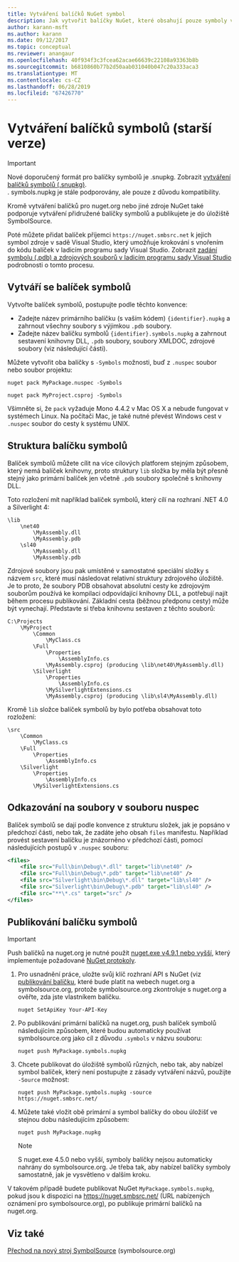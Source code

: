 ```yaml
---
title: Vytváření balíčků NuGet symbol
description: Jak vytvořit balíčky NuGet, které obsahují pouze symboly v zájmu podpory ladění jiných balíčků NuGet v sadě Visual Studio.
author: karann-msft
ms.author: karann
ms.date: 09/12/2017
ms.topic: conceptual
ms.reviewer: anangaur
ms.openlocfilehash: 40f934f3c3fcea62acae66639c22108a93363b8b
ms.sourcegitcommit: b6810860b77b2d50aab031040b047c20a333aca3
ms.translationtype: MT
ms.contentlocale: cs-CZ
ms.lasthandoff: 06/28/2019
ms.locfileid: "67426770"
---
```

# <a name="creating-symbol-packages-legacy"></a>Vytváření balíčků symbolů (starší verze)

> [!Important]
> Nové doporučený formát pro balíčky symbolů je .snupkg. Zobrazit [vytváření balíčků symbolů (.snupkg)](Symbol-Packages-snupkg.md). </br>
> . symbols.nupkg je stále podporovány, ale pouze z důvodu kompatibility.

Kromě vytváření balíčků pro nuget.org nebo jiné zdroje NuGet také podporuje vytváření přidružené balíčky symbolů a publikujete je do úložiště SymbolSource.

Poté můžete přidat balíček příjemci `https://nuget.smbsrc.net` k jejich symbol zdroje v sadě Visual Studio, který umožňuje krokování s vnořením do kódu balíček v ladicím programu sady Visual Studio. Zobrazit [zadání symbolu (.pdb) a zdrojových souborů v ladicím programu sady Visual Studio](/visualstudio/debugger/specify-symbol-dot-pdb-and-source-files-in-the-visual-studio-debugger) podrobnosti o tomto procesu.

## <a name="creating-a-symbol-package"></a>Vytváří se balíček symbolů

Vytvořte balíček symbolů, postupujte podle těchto konvence:

- Zadejte název primárního balíčku (s vaším kódem) `{identifier}.nupkg` a zahrnout všechny soubory s výjimkou `.pdb` soubory.
- Zadejte název balíčku symbolů `{identifier}.symbols.nupkg` a zahrnout sestavení knihovny DLL, `.pdb` soubory, soubory XMLDOC, zdrojové soubory (viz následující části).

Můžete vytvořit oba balíčky s `-Symbols` možnosti, buď z `.nuspec` soubor nebo soubor projektu:

```cli
nuget pack MyPackage.nuspec -Symbols

nuget pack MyProject.csproj -Symbols
```

Všimněte si, že `pack` vyžaduje Mono 4.4.2 v Mac OS X a nebude fungovat v systémech Linux. Na počítači Mac, je také nutné převést Windows cest v `.nuspec` soubor do cesty k systému UNIX.

## <a name="symbol-package-structure"></a>Struktura balíčku symbolů

Balíček symbolů můžete cílit na více cílových platforem stejným způsobem, který nemá balíček knihovny, proto struktury `lib` složka by měla být přesně stejný jako primární balíček jen včetně `.pdb` soubory společně s knihovny DLL.

Toto rozložení mít například balíček symbolů, který cílí na rozhraní .NET 4.0 a Silverlight 4:

    \lib
        \net40
            \MyAssembly.dll
            \MyAssembly.pdb
        \sl40
            \MyAssembly.dll
            \MyAssembly.pdb

Zdrojové soubory jsou pak umístěné v samostatné speciální složky s názvem `src`, které musí následovat relativní struktury zdrojového úložiště. Je to proto, že soubory PDB obsahovat absolutní cesty ke zdrojovým souborům používá ke kompilaci odpovídající knihovny DLL, a potřebují najít během procesu publikování. Základní cesta (běžnou předponu cesty) může být vynechají. Představte si třeba knihovnu sestaven z těchto souborů:

    C:\Projects
        \MyProject
            \Common
                \MyClass.cs
            \Full
                \Properties
                    \AssemblyInfo.cs
                \MyAssembly.csproj (producing \lib\net40\MyAssembly.dll)
            \Silverlight
                \Properties
                    \AssemblyInfo.cs
                \MySilverlightExtensions.cs
                \MyAssembly.csproj (producing \lib\sl4\MyAssembly.dll)

Kromě `lib` složce balíček symbolů by bylo potřeba obsahovat toto rozložení:

    \src
        \Common
            \MyClass.cs
        \Full
            \Properties
                \AssemblyInfo.cs
        \Silverlight
            \Properties
                \AssemblyInfo.cs
            \MySilverlightExtensions.cs

## <a name="referring-to-files-in-the-nuspec"></a>Odkazování na soubory v souboru nuspec

Balíček symbolů se dají podle konvence z strukturu složek, jak je popsáno v předchozí části, nebo tak, že zadáte jeho obsah `files` manifestu. Například provést sestavení balíčku je znázorněno v předchozí části, pomocí následujících postupů v `.nuspec` souboru:

```xml
<files>
    <file src="Full\bin\Debug\*.dll" target="lib\net40" />
    <file src="Full\bin\Debug\*.pdb" target="lib\net40" />
    <file src="Silverlight\bin\Debug\*.dll" target="lib\sl40" />
    <file src="Silverlight\bin\Debug\*.pdb" target="lib\sl40" />
    <file src="**\*.cs" target="src" />
</files>
```

## <a name="publishing-a-symbol-package"></a>Publikování balíčku symbolů

> [!Important]
> Push balíčků na nuget.org je nutné použít [nuget.exe v4.9.1 nebo vyšší](https://www.nuget.org/downloads), který implementuje požadované [NuGet protokoly](../api/nuget-protocols.md).

1. Pro usnadnění práce, uložte svůj klíč rozhraní API s NuGet (viz [publikování balíčku](../nuget-org/publish-a-package.md), které bude platit na webech nuget.org a symbolsource.org, protože symbolsource.org zkontroluje s nuget.org a ověřte, zda jste vlastníkem balíčku.

    ```cli
    nuget SetApiKey Your-API-Key
    ```

2. Po publikování primární balíčků na nuget.org, push balíček symbolů následujícím způsobem, které budou automaticky používat symbolsource.org jako cíl z důvodu `.symbols` v názvu souboru:

    ```cli
    nuget push MyPackage.symbols.nupkg
    ```

3. Chcete publikovat do úložiště symbolů různých, nebo tak, aby nabízel symbol balíček, který není postupujte z zásady vytváření názvů, použijte `-Source` možnost:

    ```cli
    nuget push MyPackage.symbols.nupkg -source https://nuget.smbsrc.net/
    ```

4. Můžete také vložit obě primární a symbol balíčky do obou úložišť ve stejnou dobu následujícím způsobem:

    ```cli
    nuget push MyPackage.nupkg
    ```

   > [!Note]
   > S nuget.exe 4.5.0 nebo vyšší, symboly balíčky nejsou automaticky nahrány do symbolsource.org. Je třeba tak, aby nabízel balíčky symboly samostatně, jak je vysvětleno v dalším kroku.
   
V takovém případě budete publikovat NuGet `MyPackage.symbols.nupkg`, pokud jsou k dispozici na https://nuget.smbsrc.net/ (URL nabízených oznámení pro symbolsource.org), po publikuje primární balíčků na nuget.org.

## <a name="see-also"></a>Viz také

[Přechod na nový stroj SymbolSource](https://tripleemcoder.com/2015/10/04/moving-to-the-new-symbolsource-engine/) (symbolsource.org)
